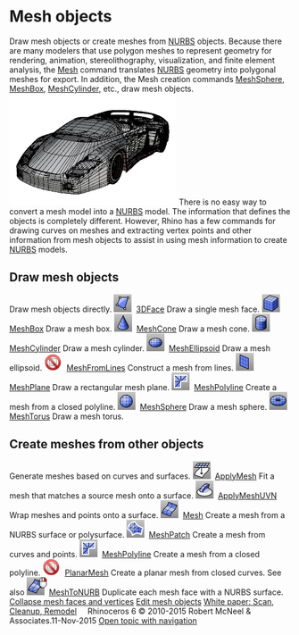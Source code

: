 ---
---


# Mesh objects
Draw mesh objects or create meshes from [NURBS](http://www.rhino3d.com/nurbs) objects.
Because there are many modelers that use polygon meshes to represent geometry for rendering, animation, stereolithography, visualization, and finite element analysis, the [Mesh](mesh.html) command translates [NURBS](http://www.rhino3d.com/nurbs) geometry into polygonal meshes for export. In addition, the Mesh creation commands [MeshSphere](meshsphere.html), [MeshBox](meshbox.html), [MeshCylinder](meshcylinder.html), etc., draw mesh objects.
![images/polygonmesh-001.png](images/polygonmesh-001.png)
There is no easy way to convert a mesh model into a [NURBS](http://www.rhino3d.com/nurbs) model. The information that defines the objects is completely different. However, Rhino has a few commands for drawing curves on meshes and extracting vertex points and other information from mesh objects to assist in using mesh information to create [NURBS](http://www.rhino3d.com/nurbs) models.

## Draw mesh objects
Draw mesh objects directly.
![images/3dface.png](images/3dface.png) [3DFace](3dface.html) 
Draw a single mesh face.
![images/meshbox.png](images/meshbox.png) [MeshBox](meshbox.html) 
Draw a mesh box.
![images/meshcone.png](images/meshcone.png) [MeshCone](meshcone.html) 
Draw a mesh cone.
![images/meshcylinder.png](images/meshcylinder.png) [MeshCylinder](meshcylinder.html) 
Draw a mesh cylinder.
![images/meshellipsoid.png](images/meshellipsoid.png) [MeshEllipsoid](meshellipsoid.html) 
Draw a mesh ellipsoid.
![images/-no-toolbar-button.png](images/-no-toolbar-button.png) [MeshFromLines](meshfromlines.html) 
Construct a mesh from lines.
![images/meshplane.png](images/meshplane.png) [MeshPlane](meshplane.html) 
Draw a rectangular mesh plane.
![images/meshpolyline.png](images/meshpolyline.png) [MeshPolyline](meshpolyline.html) 
Create a mesh from a closed polyline.
![images/meshsphere.png](images/meshsphere.png) [MeshSphere](meshsphere.html) 
Draw a mesh sphere.
![images/meshtorus.png](images/meshtorus.png) [MeshTorus](meshtorus.html) 
Draw a mesh torus.

## Create meshes from other objects
Generate meshes based on curves and surfaces.
![images/applymesh.png](images/applymesh.png) [ApplyMesh](applymesh.html) 
Fit a mesh that matches a source mesh onto a surface.
![images/applymeshuvn.png](images/applymeshuvn.png) [ApplyMeshUVN](applymeshuvn.html) 
Wrap meshes and points onto a surface.
![images/mesh.png](images/mesh.png) [Mesh](mesh.html) 
Create a mesh from a NURBS surface or polysurface.
![images/meshpatch.png](images/meshpatch.png) [MeshPatch](meshpatch.html) 
Create a mesh from curves and points.
![images/meshpolyline.png](images/meshpolyline.png) [MeshPolyline](meshpolyline.html) 
Create a mesh from a closed polyline.
![images/-no-toolbar-button.png](images/-no-toolbar-button.png) [PlanarMesh](planarmesh.html) 
Create a planar mesh from closed curves.
See also
![images/meshtonurb.png](images/meshtonurb.png) [MeshToNURB](meshtonurb.html) 
Duplicate each mesh face with a NURBS surface.
 [Collapse mesh faces and vertices](sak-collapsemesh.html) 
 [Edit mesh objects](sak-meshtools.html) 
 [White paper: Scan, Cleanup, Remodel](http://download.rhino3d.com/download.asp?id=ScanCleanupRemodel) 
&#160;
&#160;
Rhinoceros 6 © 2010-2015 Robert McNeel &amp; Associates.11-Nov-2015
 [Open topic with navigation](sak-mesh.html) 

